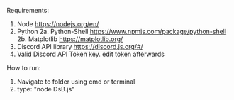 Requirements:
1. Node                 https://nodejs.org/en/
2. Python
    2a. Python-Shell    https://www.npmjs.com/package/python-shell
    2b. Matplotlib      https://matplotlib.org/
3. Discord API library  https://discord.js.org/#/
4. Valid Discord API Token key. edit token afterwards

How to run:
1. Navigate to folder using cmd or terminal
2. type: "node DsB.js"